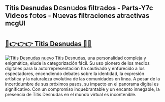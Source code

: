 ## Titis Desnudas D𝚎sn𝚞dos filtr𝚊dos - Parts-Y7c Vid𝚎os f𝚘tos - N𝚞evas filtr𝚊ciones atr𝚊ctivas mcgUI

# <h2><a href="http://mb0mv14.tromn.icu/?c=Titis+Desnudas">🔗👉👉👉 Titis Desnudas 🔗🔗</a></h2>

[![Titis Desnudas nuevo](https://i.imgur.com/pEAQMta.gif)](http://mb0mv14.tromn.icu/?c=Titis+Desnudas)
Titis Desnudas, una personalidad compleja y enigmática, elude la categorización fácil. Su uso pionero de los medios digitales para la autorrepresentación ha cautivado y enfurecido a los espectadores, encendiendo debates sobre la identidad, la expresión artística y la naturaleza evolutiva de las comunidades en línea. A pesar de la incertidumbre de sus próximos pasos, su impacto en el panorama digital es significativo. Con un compromiso inquebrantable y un encanto innegable, la presencia de Titis Desnudas en el mundo virtual es incontenible.
